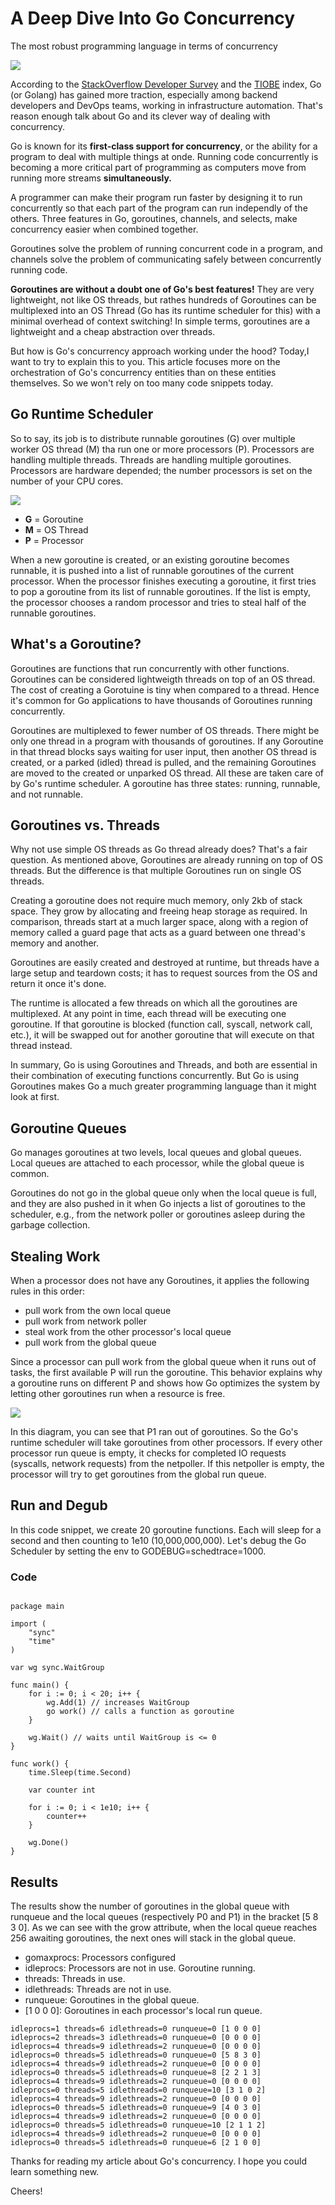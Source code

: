 # A Deep Dive Into Go Concurrency
The most robust programming language in terms of concurrency

![](https://miro.medium.com/v2/resize:fit:1400/format:webp/1*d43GQk9pm6wNJO_KHt1-JA.jpeg)

According to the [StackOverflow Developer Survey](https://insights.stackoverflow.com/survey/2020#technology-most-loved-dreaded-and-wanted-languages) and the [TIOBE](https://www.tiobe.com/tiobe-index/go/) index, Go
(or Golang) has gained more traction, especially among backend developers and DevOps teams, working in infrastructure automation. That's reason enough talk about Go and its clever way of dealing with concurrency.


Go is known for its **first-class support for concurrency**, or the ability for a program to deal with multiple things at onde. Running code concurrently is becoming a more critical part of programming as computers move
from running more streams **simultaneously.**

A programmer can make their program run faster by designing it to run concurrently so that each part of the program can run independly of the others. Three features in Go, goroutines, channels, and selects, make concurrency
easier when combined together.

Goroutines solve the problem of running concurrent code in a program, and channels solve the problem of communicating safely between concurrently running code.

**Goroutines are without a doubt one of Go's best features!** They are very lightweight, not like OS threads, but rathes hundreds of Goroutines can be multiplexed into an OS Thread (Go has its runtime scheduler for this) with a
minimal overhead of context switching! In simple terms, goroutines are a lightweight and a cheap abstraction over threads.

But how is Go's concurrency approach working under the hood? Today,I want to try to explain this to you. This article focuses more on the orchestration of Go's concurrency entities than on these entities themselves. So we won't rely on
too many code snippets today.

## Go Runtime Scheduler
So to say, its job is to distribute runnable goroutines (G) over multiple worker OS thread (M) tha run one or more processors (P). Processors are handling multiple threads. Threads are handling multiple goroutines. Processors are hardware depended;
the number processors is set on the number of your CPU cores.

![](https://miro.medium.com/v2/resize:fit:720/format:webp/1*dnvSnnFjELxn6rEioZa-jA.jpeg)

- **G** = Goroutine
- **M** = OS Thread
- **P** = Processor

When a new goroutine is created, or an existing goroutine becomes runnable, it is pushed into a list of runnable goroutines of the current processor. When the processor finishes executing a goroutine, it first tries to pop a goroutine from its list of
runnable goroutines. If the list is empty, the processor chooses a random processor and tries to steal half of the runnable goroutines.

## What's a Goroutine?
Goroutines are functions that run concurrently with other functions. Goroutines can be considered lightweigth threads on top of an OS thread. The cost of creating a Gorotuine is tiny when compared to a thread. Hence it's common for Go applications to have thousands
of Goroutines running concurrently.

Goroutines are multiplexed to fewer number of OS threads. There might be only one thread in a program with thousands of goroutines. If any Goroutine in that thread blocks says waiting for user input, then another OS thread is created, or a parked (idled) thread is pulled, and the remaining Goroutines are moved to the created or unparked OS thread.
All these are taken care of by Go's runtime scheduler. A goroutine has three states: running, runnable, and not runnable.

## Goroutines vs. Threads
Why not use simple OS threads as Go thread already does? That's a fair question. As mentioned above, Goroutines are already running on top of OS threads. But the difference is that multiple Goroutines run on single OS threads.

Creating a goroutine does not require much memory, only 2kb of stack space. They grow by allocating and freeing heap storage as required. In comparison, threads start at a much larger space, along with a region of memory called a guard page that acts as a guard between one thread's memory and another.

Goroutines are easily created and destroyed at runtime, but threads have a large setup and teardown costs; it has to request sources from the OS and return it once it's done.

The runtime is allocated a few threads on which all the goroutines are multiplexed. At any point in time, each thread will be executing one goroutine. If that goroutine is blocked (function call, syscall, network call, etc.), it will be swapped out for another goroutine that will execute on that thread instead.

In summary, Go is using Goroutines and Threads, and both are essential in their combination of executing functions concurrently. But Go is using Goroutines makes Go a much greater programming language than it might look at first.

## Goroutine Queues
Go manages goroutines at two levels, local queues and global queues. Local queues are attached to each processor, while the global queue is common.

Goroutines do not go in the global queue only when the local queue is full, and they are also pushed in it when Go injects a list of goroutines to the scheduler, e.g., from the network poller or goroutines asleep during the garbage collection.

## Stealing Work
When a processor does not have any Goroutines, it applies the following rules in this order:
- pull work from the own local queue
- pull work from network poller
- steal work from the other processor's local queue
- pull work from the global queue

Since a processor can pull work from the global queue when it runs out of tasks, the first available P will run the goroutine. This behavior explains why a goroutine runs on different P and shows how Go optimizes the system by letting other goroutines run when a resource is free.

![](https://miro.medium.com/v2/resize:fit:720/format:webp/1*6mvXwiCMLWi6pzAL34DkUg.jpeg)

In this diagram, you can see that P1 ran out of goroutines. So the Go's runtime scheduler will take goroutines from other processors. If every other processor run queue is empty, it checks for completed IO requests (syscalls, network requests) from the netpoller. If this netpoller is empty, the processor will try to get goroutines from the global run queue.

## Run and Degub
In this code snippet, we create 20 goroutine functions. Each will sleep for a second and then counting to 1e10 (10,000,000,000). Let's debug the Go Scheduler by setting the env to GODEBUG=schedtrace=1000.

### Code
```

package main

import (
    "sync"
    "time"
)

var wg sync.WaitGroup

func main() {
    for i := 0; i < 20; i++ {
        wg.Add(1) // increases WaitGroup
        go work() // calls a function as goroutine
    }

    wg.Wait() // waits until WaitGroup is <= 0
}

func work() {
    time.Sleep(time.Second)

    var counter int

    for i := 0; i < 1e10; i++ {
        counter++
    }

    wg.Done()
}
```
## Results
The results show the number of goroutines in the global queue with runqueue and the local queues (respectively P0 and P1) in the bracket [5 8 3 0]. As we can see with the grow attribute, when the local queue reaches 256 awaiting goroutines, the next ones will stack in the global queue.

- gomaxprocs: Processors configured
- idleprocs: Processors are not in use. Goroutine running.
- threads: Threads in use.
- idlethreads: Threads are not in use.
- runqueue: Goroutines in the global queue.
- [1 0 0 0]: Goroutines in each processor's local run queue.

```
idleprocs=1 threads=6 idlethreads=0 runqueue=0 [1 0 0 0]
idleprocs=2 threads=3 idlethreads=0 runqueue=0 [0 0 0 0]
idleprocs=4 threads=9 idlethreads=2 runqueue=0 [0 0 0 0]
idleprocs=0 threads=5 idlethreads=0 runqueue=0 [5 8 3 0]
idleprocs=4 threads=9 idlethreads=2 runqueue=0 [0 0 0 0]
idleprocs=0 threads=5 idlethreads=0 runqueue=8 [2 2 1 3]
idleprocs=4 threads=9 idlethreads=2 runqueue=0 [0 0 0 0]
idleprocs=0 threads=5 idlethreads=0 runqueue=10 [3 1 0 2]
idleprocs=4 threads=9 idlethreads=2 runqueue=0 [0 0 0 0]
idleprocs=0 threads=5 idlethreads=0 runqueue=9 [4 0 3 0]
idleprocs=4 threads=9 idlethreads=2 runqueue=0 [0 0 0 0]
idleprocs=0 threads=5 idlethreads=0 runqueue=10 [2 1 1 2]
idleprocs=4 threads=9 idlethreads=2 runqueue=0 [0 0 0 0]
idleprocs=0 threads=5 idlethreads=0 runqueue=6 [2 1 0 0]
```
Thanks for reading my article about Go's concurrency. I hope you could learn something new.

Cheers!
